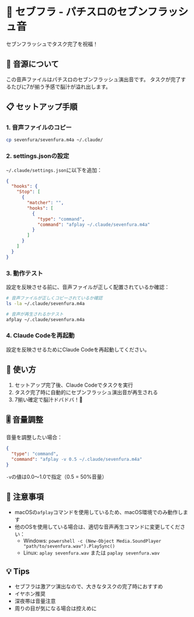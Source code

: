 # 🎰 セブフラ - パチスロのセブンフラッシュ音

セブンフラッシュでタスク完了を祝福！

## 🎵 音源について

この音声ファイルはパチスロのセブンフラッシュ演出音です。
タスクが完了するたびに7が揃う予感で脳汁が溢れ出します。

## 📋 セットアップ手順

### 1. 音声ファイルのコピー

```bash
cp sevenfura/sevenfura.m4a ~/.claude/
```

### 2. settings.jsonの設定

`~/.claude/settings.json`に以下を追加：

```json
{
  "hooks": {
    "Stop": [
      {
        "matcher": "",
        "hooks": [
          {
            "type": "command",
            "command": "afplay ~/.claude/sevenfura.m4a"
          }
        ]
      }
    ]
  }
}
```

### 3. 動作テスト

設定を反映させる前に、音声ファイルが正しく配置されているか確認：

```bash
# 音声ファイルが正しくコピーされているか確認
ls -la ~/.claude/sevenfura.m4a

# 音声が再生されるかテスト
afplay ~/.claude/sevenfura.m4a
```

### 4. Claude Codeを再起動

設定を反映させるためにClaude Codeを再起動してください。

## 🎉 使い方

1. セットアップ完了後、Claude Codeでタスクを実行
2. タスク完了時に自動的にセブンフラッシュ演出音が再生される
3. 7揃い確定で脳汁ドバドバ！🎰

## 🎚️ 音量調整

音量を調整したい場合：

```json
{
  "type": "command",
  "command": "afplay -v 0.5 ~/.claude/sevenfura.m4a"
}
```

`-v`の値は0.0〜1.0で指定（0.5 = 50%音量）

## 📝 注意事項

- macOSの`afplay`コマンドを使用しているため、macOS環境でのみ動作します
- 他のOSを使用している場合は、適切な音声再生コマンドに変更してください：
  - Windows: `powershell -c (New-Object Media.SoundPlayer "path/to/sevenfura.wav").PlaySync()`
  - Linux: `aplay sevenfura.wav` または `paplay sevenfura.wav`

## 💡 Tips

- セブフラは激アツ演出なので、大きなタスクの完了時におすすめ
- イヤホン推奨
- 深夜帯は音量注意
- 周りの目が気になる場合は控えめに
